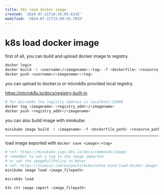 ```yaml
---
title: k8s load docker image
created: '2024-07-21T14:35:03.614Z'
modified: '2024-07-21T15:09:55.703Z'
---
```


# k8s load docker image

first of all, you can build and upload docker image to registry.

```bash
docker login
docker build -t <username>/<imagename>:<tag> -f <dockerfile> <resource_path>
docker push <username>/<imagename>:<tag>
```

you can upload to docker.io or microk8s provided local registry.

https://microk8s.io/docs/registry-built-in

```bash
# for microk8s the registry address is localhost:32000
docker tag <imagename> <registry_addr>/<imagename>
docker push <registry_addr>/<imagename>
```

you can also build image with minikube:

```bash
minikube image build -t <imagename> -f <dockerfile_path> <resource_path>
```

---

load image exported with `docker save <image>:<tag>`

```bash
# ref: https://minikube.sigs.k8s.io/docs/commands/image/
# remember to set a tag to the image imported
# or set the imagePullPolicy to Never
# ref: https://iximiuz.com/en/posts/kubernetes-kind-load-docker-image/
minikube image load <image_filepath>

microk8s load

k3s ctr image import <image_filepath>
```

